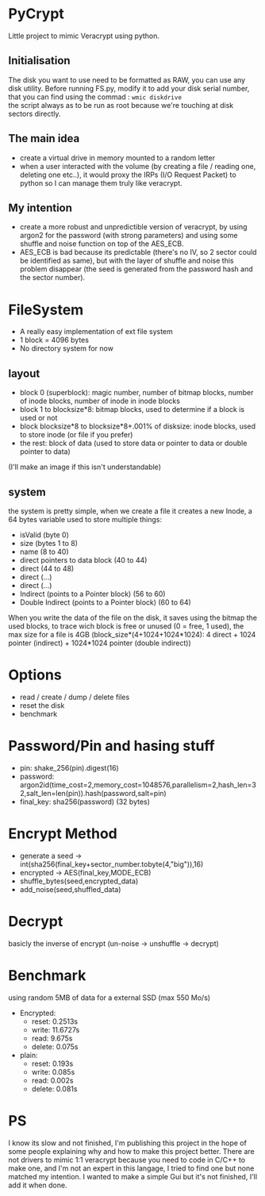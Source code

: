 # PyCrypt
Little project to mimic Veracrypt using python.

## Initialisation
The disk you want to use need to be formatted as RAW, you can use any disk utility.
Before running FS.py, modify it to add your disk serial number, that you can find using the commad : `wmic diskdrive`<br>
the script always as to be run as root because we're touching at disk sectors directly.

## The main idea
- create a virtual drive in memory mounted to a random letter
- when a user interacted with the volume (by creating a file / reading one, deleting one etc..), it would proxy the IRPs (I/O Request Packet) to python so I can manage them truly like veracrypt.

## My intention
- create a more robust and unpredictible version of veracrypt, by using argon2 for the password (with strong parameters) and using some shuffle and noise function on top of the AES_ECB.
- AES_ECB is bad because its predictable (there's no IV, so 2 sector could be identified as same), but with the layer of shuffle and noise this problem disappear (the seed is generated from the password hash and the sector number).

# FileSystem
- A really easy implementation of ext file system
- 1 block = 4096 bytes
- No directory system for now

## layout
- block 0 (superblock): magic number, number of bitmap blocks, number of inode blocks, number of inode in inode blocks
- block 1 to blocksize\*8: bitmap blocks, used to determine if a block is used or not
- block blocksize\*8 to blocksize\*8+.001% of disksize: inode blocks, used to store inode (or file if you prefer)
- the rest: block of data (used to store data or pointer to data or double pointer to data)

(I'll make an image if this isn't understandable)
## system
the system is pretty simple, when we create a file it creates a new Inode, a 64 bytes variable used to store multiple things:
- isValid (byte 0)
- size (bytes 1 to 8)
- name (8 to 40)
- direct pointers to data block (40 to 44)
- direct (44 to 48)
- direct (...)
- direct (...)
- Indirect (points to a Pointer block) (56 to 60)
- Double Indirect (points to a Pointer block) (60 to 64)

When you write the data of the file on the disk, it saves using the bitmap the used blocks, to trace wich block is free or unused (0 = free, 1 used),
the max size for a file is 4GB (block_size\*(4+1024+1024\*1024): 4 direct + 1024 pointer (indirect) + 1024\*1024 pointer (double indirect))

# Options
- read / create / dump / delete files
- reset the disk
- benchmark

# Password/Pin and hasing stuff
- pin: shake_256(pin).digest(16)
- password: argon2id(time_cost=2,memory_cost=1048576,parallelism=2,hash_len=32,salt_len=len(pin)).hash(password,salt=pin)
- final_key: sha256(password) (32 bytes)

# Encrypt Method
- generate a seed -> int(sha256(final_key+sector_number.tobyte(4,"big")),16)
- encrypted -> AES(final_key,MODE_ECB)
- shuffle_bytes(seed,encrypted_data)
- add_noise(seed,shuffled_data)

# Decrypt
basicly the inverse of encrypt (un-noise -> unshuffle -> decrypt)

# Benchmark 
using random 5MB of data for a external SSD (max 550 Mo/s)
- Encrypted:
    - reset: 0.2513s
    - write: 11.6727s
    - read: 9.675s
    - delete: 0.075s
- plain:
    - reset: 0.193s
    - write: 0.085s
    - read: 0.002s
    - delete: 0.081s

# PS
I know its slow and not finished, I'm publishing this project in the hope of some people explaining why and how to make this project better.
There are not drivers to mimic 1:1 veracrypt because you need to code in C/C++ to make one, and I'm not an expert in this langage, I tried to find one but none matched my intention.
I wanted to make a simple Gui but it's not finished, I'll add it when done.
